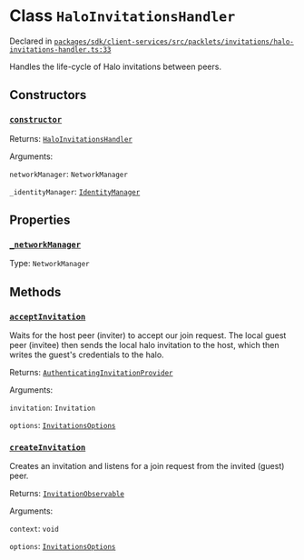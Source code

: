 # Class `HaloInvitationsHandler`
Declared in [`packages/sdk/client-services/src/packlets/invitations/halo-invitations-handler.ts:33`](https://github.com/dxos/protocols/blob/main/packages/sdk/client-services/src/packlets/invitations/halo-invitations-handler.ts#L33)


Handles the life-cycle of Halo invitations between peers.

## Constructors
### [`constructor`](https://github.com/dxos/protocols/blob/main/packages/sdk/client-services/src/packlets/invitations/halo-invitations-handler.ts#L35)


Returns: [`HaloInvitationsHandler`](/api/@dxos/client-services/classes/HaloInvitationsHandler)

Arguments: 

`networkManager`: `NetworkManager`

`_identityManager`: [`IdentityManager`](/api/@dxos/client-services/classes/IdentityManager)

## Properties
### [`_networkManager`](https://github.com/dxos/protocols/blob/main/packages/sdk/client-services/src/packlets/invitations/invitations-handler.ts#L54)
Type: `NetworkManager`

## Methods
### [`acceptInvitation`](https://github.com/dxos/protocols/blob/main/packages/sdk/client-services/src/packlets/invitations/halo-invitations-handler.ts#L167)


Waits for the host peer (inviter) to accept our join request.
The local guest peer (invitee) then sends the local halo invitation to the host,
which then writes the guest's credentials to the halo.

Returns: [`AuthenticatingInvitationProvider`](/api/@dxos/client-services/classes/AuthenticatingInvitationProvider)

Arguments: 

`invitation`: `Invitation`

`options`: [`InvitationsOptions`](/api/@dxos/client-services/types/InvitationsOptions)
### [`createInvitation`](https://github.com/dxos/protocols/blob/main/packages/sdk/client-services/src/packlets/invitations/halo-invitations-handler.ts#L45)


Creates an invitation and listens for a join request from the invited (guest) peer.

Returns: [`InvitationObservable`](/api/@dxos/client-services/interfaces/InvitationObservable)

Arguments: 

`context`: `void`

`options`: [`InvitationsOptions`](/api/@dxos/client-services/types/InvitationsOptions)